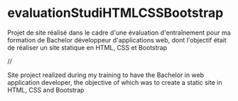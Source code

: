 # evaluationStudiHTMLCSSBootstrap

Projet de site réalisé dans le cadre d'une évaluation d'entraînement pour ma formation de Bachelor développeur d'applications web, dont l'objectif était de réaliser un site statique en HTML, CSS et Bootstrap

//

Site project realized during my training to have the Bachelor in web application developer, the objective of which was to create a static site in HTML, CSS and Bootstrap
